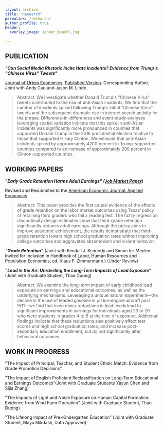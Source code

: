 ```yaml
---
layout: archive
title: "Research"
permalink: /research/
author_profile: true
header:
  overlay_image: jenner_beach5.jpg
  
---
```

## PUBLICATION

***"Can Social Media Rhetoric Incite Hate Incidents? Evidence from Trump's "Chinese Virus" Tweets"***

 <ins>Journal of Urban Economics</ins>. [Published Version](https://www.sciencedirect.com/science/article/pii/S0094119023000608). Corresponding Author, Joint with Andy Cao and Jason M. Lindo. 

> Abstract: We investigate whether Donald Trump's "Chinese Virus" tweets contributed to the rise of anti-Asian incidents. We find that the number of incidents spiked following Trump’s initial “Chinese Virus” tweets and the subsequent dramatic rise in internet search activity for the phrase. Difference-in-differences and event-study analyses leveraging spatial variation indicate that this spike in anti-Asian incidents was significantly more pronounced in counties that supported Donald Trump in the 2016 presidential election relative to those that supported Hillary Clinton. We estimate that anti-Asian incidents spiked by approximately 4200 percent in Trump-supported counties compared to an increase of approximately 200 percent in Clinton-supported counties. 

## WORKING PAPERS

***"Early Grade Retention Harms Adult Earnings" ([Job Market Paper](/files/pdf/JMP.pdf))***

Revised and Resubmited to the <ins> American Economic Journal: Applied Economics </ins>

> Abstract: This paper provides the first causal evidence of the effects of grade retention on the labor market outcomes using Texas’ policy of retaining third graders who fail a reading test. The fuzzy regression discontinuity design estimates show that third-grade retention significantly reduces adult earnings. Although the policy aims to improve academic achievement, the results demonstrate that third-grade retention lowers high school graduation rates without improving college outcomes and aggravates absenteeism and violent behavior.

***"Grade Retention"*** (Joint with Kendall J. Kennedy and Simon ter Meulen. Invited for inclusion in Handbook of Labor, Human Resources and Population Economics, ed. Klaus F. Zimmermann.) (Under Review)

***"Lead in the Air: Unraveling the Long-Term Impacts of Lead Exposure"*** (Joint with Graduate Student, Thao Duong)

> Abstract: We examine the long-term impact of early childhood lead exposure on earnings and educational outcomes, as well as the underlying mechanisms. Leveraging a unique natural experiment—the decline in the use of leaded gasoline in piston-engine aircraft post 9/11—we find that even minor reductions in lead levels lead to significant improvements in earnings for individuals aged 23 to 29 who were students in grades 4 to 8 at the time of exposure. Additional findings indicate that these reductions also positively affect test scores and high school graduation rates, and increase post-secondary education enrollment, but do not significantly alter behavioral outcomes.



## WORK IN PROGRESS

"The Impact of Principal, Teacher, and Student Ethnic Match: Evidence from Grade Promotion Decisions"

"The Impact of English Proficient Reclassification on Long-Term Educational and Earnings Outcomes"(Joint with Graduate Students Yayun Chen and Sijia Zhang)

"The Impacts of Light and Noise Exposure on Human Capital Formation: Evidence from Wind Farm Operation" (Joint with Graduate Student, Thao Duong)

"The Lifelong Impact of Pre-Kindergarten Education" (Joint with Graduate Student, Maya Mikdash, Data Approved)








